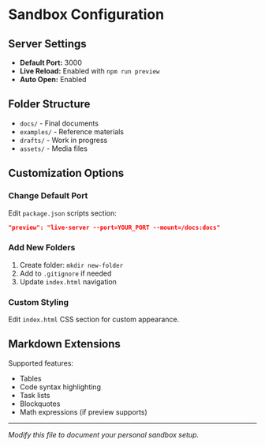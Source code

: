# Sandbox Configuration

## Server Settings
- **Default Port:** 3000
- **Live Reload:** Enabled with `npm run preview`
- **Auto Open:** Enabled

## Folder Structure
- `docs/` - Final documents
- `examples/` - Reference materials  
- `drafts/` - Work in progress
- `assets/` - Media files

## Customization Options

### Change Default Port
Edit `package.json` scripts section:
```json
"preview": "live-server --port=YOUR_PORT --mount=/docs:docs"
```

### Add New Folders
1. Create folder: `mkdir new-folder`
2. Add to `.gitignore` if needed
3. Update `index.html` navigation

### Custom Styling
Edit `index.html` CSS section for custom appearance.

## Markdown Extensions
Supported features:
- Tables
- Code syntax highlighting  
- Task lists
- Blockquotes
- Math expressions (if preview supports)

---
*Modify this file to document your personal sandbox setup.*
